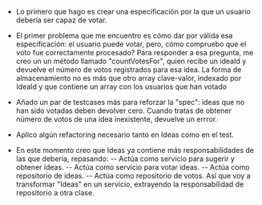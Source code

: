 - Lo primero que hago es crear una especificación por la que un usuario debería ser capaz de votar.

- El primer problema que me encuentro es cómo dar por válida esa especificación: el usuario puede votar, pero, cómo compruebo que el voto fue correctamente procesado?
Para responder a esa pregunta, me creo un un método llamado "countVotesFor", quien recibe un ideaId y devuelve el número de votos registrados para esa idea.
La forma de almacenamiento no es más que otro array clave-valor, indexado por IdeaId y que contiene un array con los usuarios que han votado

- Añado un par de testcases más para reforzar la "spec": ideas que no han sido votadas deben devolver cero. Cuando tratas de obtener número de votos de una idea inexistente, devuelve un errror.

- Aplico algún refactoring necesario tanto en Ideas como en el test.

- En este momento creo que Ideas ya contiene más responsabilidades de las que debería, repasando:
-- Actúa como servicio para sugerir y obtener ideas.
-- Actúa como servicio para votar ideas.
-- Actúa como repositorio de ideas.
-- Actúa como repositorio de votos.
Así que voy a transformar "Ideas" en un servicio, extrayendo la responsabilidad de repositorio a otra clase.
